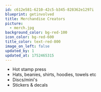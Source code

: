 ```yaml
---
id: c612e581-6210-42c5-b345-828362e1297i
blueprint: getinvolved
title: Merchandise Creators
picture:
  - merch.jpg
background_color: bg-red-100
icon_color: bg-red-600
title_color: text-red-800
image_on_left: false
updated_by: 1
updated_at: 1752465315
---
```

- Hot stamp press
- Hats, beanies, shirts, hoodies, towels etc
- Discs/mini's
- Stickers & decals
